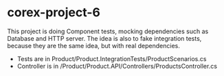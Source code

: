 # corex-project-6
This project is doing Component tests, mocking dependencies such as Database and HTTP server. The idea is also to fake integration tests, because they are the same idea, but with real dependencies.

- Tests are in Product/Product.IntegrationTests/ProductScenarios.cs
- Controller is in /Product/Product.API/Controllers/ProductsController.cs
